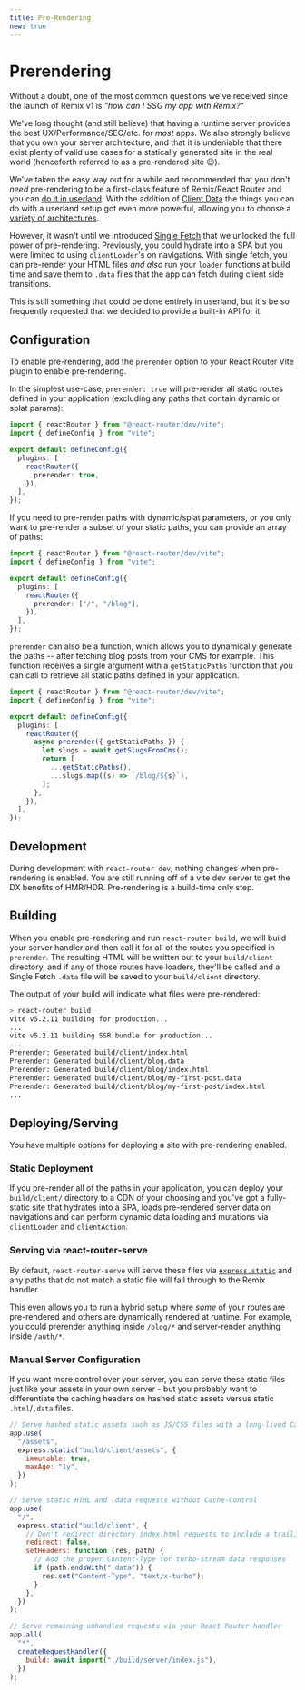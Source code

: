 ```yaml
---
title: Pre-Rendering
new: true
---
```


# Prerendering

Without a doubt, one of the most common questions we've received since the launch of Remix v1 is _"how can I SSG my app with Remix?"_

We've long thought (and still believe) that having a runtime server provides the best UX/Performance/SEO/etc. for _most_ apps. We also strongly believe that you own your server architecture, and that it is undeniable that there exist plenty of valid use cases for a statically generated site in the real world (henceforth referred to as a pre-rendered site 😉).

We've taken the easy way out for a while and recommended that you don't _need_ pre-rendering to be a first-class feature of Remix/React Router and you can [do it in userland][michael-tweet]. With the addition of [Client Data][client-data] the things you can do with a userland setup got even more powerful, allowing you to choose a [variety of architectures][remix-ssg].

However, it wasn't until we introduced [Single Fetch][single-fetch] that we unlocked the full power of pre-rendering. Previously, you could hydrate into a SPA but you were limited to using `clientLoader`'s on navigations. With single fetch, you can pre-render your HTML files _and also_ run your `loader` functions at build time and save them to `.data` files that the app can fetch during client side transitions.

This is still something that could be done entirely in userland, but it's be so frequently requested that we decided to provide a built-in API for it.

## Configuration

To enable pre-rendering, add the `prerender` option to your React Router Vite plugin to enable pre-rendering.

In the simplest use-case, `prerender: true` will pre-render all static routes defined in your application (excluding any paths that contain dynamic or splat params):

```ts filename=vite.config.ts
import { reactRouter } from "@react-router/dev/vite";
import { defineConfig } from "vite";

export default defineConfig({
  plugins: [
    reactRouter({
      prerender: true,
    }),
  ],
});
```

If you need to pre-render paths with dynamic/splat parameters, or you only want to pre-render a subset of your static paths, you can provide an array of paths:

```ts filename=vite.config.ts
import { reactRouter } from "@react-router/dev/vite";
import { defineConfig } from "vite";

export default defineConfig({
  plugins: [
    reactRouter({
      prerender: ["/", "/blog"],
    }),
  ],
});
```

`prerender` can also be a function, which allows you to dynamically generate the paths -- after fetching blog posts from your CMS for example. This function receives a single argument with a `getStaticPaths` function that you can call to retrieve all static paths defined in your application.

```ts filename=vite.config.ts
import { reactRouter } from "@react-router/dev/vite";
import { defineConfig } from "vite";

export default defineConfig({
  plugins: [
    reactRouter({
      async prerender({ getStaticPaths }) {
        let slugs = await getSlugsFromCms();
        return [
          ...getStaticPaths(),
          ...slugs.map((s) => `/blog/${s}`),
        ];
      },
    }),
  ],
});
```

## Development

During development with `react-router dev`, nothing changes when pre-rendering is enabled. You are still running off of a vite dev server to get the DX benefits of HMR/HDR. Pre-rendering is a build-time only step.

## Building

When you enable pre-rendering and run `react-router build`, we will build your server handler and then call it for all of the routes you specified in `prerender`. The resulting HTML will be written out to your `build/client` directory, and if any of those routes have loaders, they'll be called and a Single Fetch `.data` file will be saved to your `build/client` directory.

The output of your build will indicate what files were pre-rendered:

```sh
> react-router build
vite v5.2.11 building for production...
...
vite v5.2.11 building SSR bundle for production...
...
Prerender: Generated build/client/index.html
Prerender: Generated build/client/blog.data
Prerender: Generated build/client/blog/index.html
Prerender: Generated build/client/blog/my-first-post.data
Prerender: Generated build/client/blog/my-first-post/index.html
...
```

## Deploying/Serving

You have multiple options for deploying a site with pre-rendering enabled.

### Static Deployment

If you pre-render all of the paths in your application, you can deploy your `build/client/` directory to a CDN of your choosing and you've got a fully-static site that hydrates into a SPA, loads pre-rendered server data on navigations and can perform dynamic data loading and mutations via `clientLoader` and `clientAction`.

### Serving via react-router-serve

By default, `react-router-serve` will serve these files via [`express.static`][express-static] and any paths that do not match a static file will fall through to the Remix handler.

This even allows you to run a hybrid setup where _some_ of your routes are pre-rendered and others are dynamically rendered at runtime. For example, you could prerender anything inside `/blog/*` and server-render anything inside `/auth/*`.

### Manual Server Configuration

If you want more control over your server, you can serve these static files just like your assets in your own server - but you probably want to differentiate the caching headers on hashed static assets versus static `.html`/`.data` files.

```js
// Serve hashed static assets such as JS/CSS files with a long-lived Cache-Control header
app.use(
  "/assets",
  express.static("build/client/assets", {
    immutable: true,
    maxAge: "1y",
  })
);

// Serve static HTML and .data requests without Cache-Control
app.use(
  "/",
  express.static("build/client", {
    // Don't redirect directory index.html requests to include a trailing slash
    redirect: false,
    setHeaders: function (res, path) {
      // Add the proper Content-Type for turbo-stream data responses
      if (path.endsWith(".data")) {
        res.set("Content-Type", "text/x-turbo");
      }
    },
  })
);

// Serve remaining unhandled requests via your React Router handler
app.all(
  "*",
  createRequestHandler({
    build: await import("./build/server/index.js"),
  })
);
```

[michael-tweet]: https://twitter.com/mjackson/status/1585795441907494912
[client-data]: https://remix.run/docs/guides/client-data
[remix-ssg]: https://github.com/brophdawg11/remix-ssg
[single-fetch]: https://remix.run/docs/guides/single-fetch
[express-static]: https://expressjs.com/en/4x/api.html#express.static
